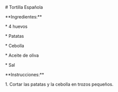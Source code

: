 \# Tortilla Española

\*\*Ingredientes:\*\*

\* 4 huevos

\* Patatas

\* Cebolla

\* Aceite de oliva

\* Sal

\*\*Instrucciones:\*\*

1\. Cortar las patatas y la cebolla en trozos pequeños.

